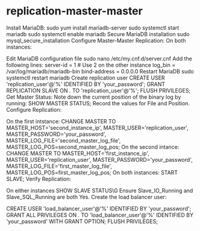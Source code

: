 # replication-master-master
Install MariaDB:
sudo yum install mariadb-server
sudo systemctl start mariadb
sudo systemctl enable mariadb
Secure MariaDB installation
sudo mysql_secure_installation
Configure Master-Master Replication: On both instances:

Edit MariaDB configuration file
sudo nano /etc/my.cnf.d/server.cnf
Add the following lines:
server-id = 1  # Use 2 on the other instance
log_bin = /var/log/mariadb/mariadb-bin
bind-address = 0.0.0.0
Restart MariaDB
sudo systemctl restart mariadb
Create replication user
CREATE USER 'replication_user'@'%' IDENTIFIED BY 'your_password';
GRANT REPLICATION SLAVE ON *.* TO 'replication_user'@'%';
FLUSH PRIVILEGES;
Get Master Status: Note down the current position of the binary log by running:
SHOW MASTER STATUS;
Record the values for File and Position.
Configure Replication:

On the first intstance:
CHANGE MASTER TO
   MASTER_HOST='second_instance_ip',
   MASTER_USER='replication_user',
   MASTER_PASSWORD='your_password',
   MASTER_LOG_FILE='second_master_log_file',
   MASTER_LOG_POS=second_master_log_pos;
On the second intance:
CHANGE MASTER TO
   MASTER_HOST='first_instance_ip',
   MASTER_USER='replication_user',
   MASTER_PASSWORD='your_password',
   MASTER_LOG_FILE='first_master_log_file',
   MASTER_LOG_POS=first_master_log_pos;
On both instances:
START SLAVE;
Verify Replication:

On either instances
SHOW SLAVE STATUS\G
Ensure Slave_IO_Running and Slave_SQL_Running are both Yes.
Create the load balancer user:

CREATE USER 'load_balancer_user'@'%' IDENTIFIED BY 'your_password';
GRANT ALL PRIVILEGES ON *.* TO 'load_balancer_user'@'%' IDENTIFIED BY 'your_password' WITH GRANT OPTION;
FLUSH PRIVILEGES;
